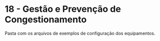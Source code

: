 # 18 - Gestão e Prevenção de Congestionamento

Pasta com os arquivos de exemplos de configuração dos equipamentos. <br></br>

